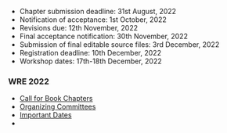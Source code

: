   * Chapter submission deadline: 31st August, 2022
  * Notification of acceptance: 1st October, 2022
  * Revisions due: 12th November, 2022
  * Final acceptance notification: 30th November, 2022
  * Submission of final editable source files: 3rd December, 2022
  * Registration deadline: 10th December, 2022
  * Workshop dates: 17th-18th December, 2022


### WRE 2022
  * [Call for Book Chapters](https://giki.edu.pk/rd/rd-fcs/wre2022/callforbookchapters)
  * [Organizing Committees](https://giki.edu.pk/rd/rd-fcs/wre2022/organizing-committees-2/)
  * [Important Dates](https://giki.edu.pk/rd/rd-fcs/wre2022/important-dates/)
  * [](https://giki.edu.pk/rd/rd-fcs/wre2022/contact-us/)


